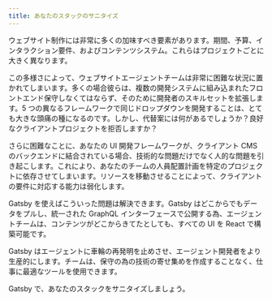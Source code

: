 ```yaml
---
title: あなたのスタックのサニタイズ
---
```


ウェブサイト制作には非常に多くの加味すべき要素があります。期間、予算、インタラクション要件、およびコンテンツシステム。これらはプロジェクトごとに大きく異なります。

この多様さによって、ウェブサイトエージェントチームは非常に困難な状況に置かれてしまいます。多くの場合彼らは、複数の開発システムに組み込まれたフロントエンド保守しなくてはならず、そのために開発者のスキルセットを拡張します。5 つの異なるフレームワークで同じドロップダウンを開発することは、とても大きな頭痛の種になるのです。しかし、代替案には何があるでしょうか？良好なクライアントプロジェクトを拒否しますか？

さらに困難なことに、あなたの UI 開発フレームワークが、クライアント CMS のバックエンドに結合されている場合、技術的な問題だけでなく人的な問題を引き起こします。これにより、あなたのチームの人員配置計画を特定のプロジェクトに依存させてしまいます。リソースを移動させることによって、クライアントの要件に対応する能力は弱化します。

Gatsby を使えばこういった問題は解決できます。Gatsby はどこからでもデータをプルし、統一された GraphQL インターフェースで公開する為、エージェントチームは、コンテンツがどこからきてたとしても、すべての UI を React で構築可能です。

Gatsby はエージェントに車輪の再発明を止めさせ、エージェント開発者をより生産的にします。チームは、保守の為の技術の寄せ集めを作成することなく、仕事に最適なツールを使用できます。

Gatsby で、あなたのスタックをサニタイズしましょう。
